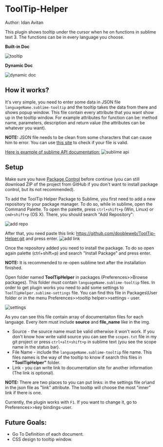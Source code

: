 # ToolTip-Helper

Author: Idan Avitan

This plugin shows tooltip under the cursor when he on functions in sublime text 3.
The functions can be in every language you choose.

<b>Built-in Doc</b>

<img src="http://s28.postimg.org/op1xxk9j1/tooltip.png" alt="tooltip">

<b>Dynamic Doc</b>

<img src="http://s15.postimg.org/xys3o4puj/dynamic_doc.png" alt="dynamic doc">

## How it works?
It's very simple, you need to enter some data in JSON file <code>languageName.sublime-tooltip</code> and the tooltip takes the data from there and shows popup window.
This file contain every attribute that you want show up in the tooltip window. For example attributes for function can be: method name, parameters, description and return value (the attributes can be whatever you want).

<b>NOTE:</b> JSON file needs to be clean from some characters that can cause him to error. 
You can use <a href="http://jsonlint.com/">this site</a> to check if your file is valid.

<u>Here is example of sublime API documentation:</u>
<img src="http://s10.postimg.org/t1ecgy9vt/json_example.png" alt="sublime api">

## Setup

Make sure you have <a href="https://packagecontrol.io/installation" alt="packagecontrol">Package Control</a> before continue (you can still download ZIP of the project from GitHub if you don't want to install package control, but its not recommended).


To add the ToolTip Helper Package to Sublime, you first need to add a new repository to your package manager. To do so, while in sublime, open the Command Palette. To open the palette, press <code>ctrl+shift+p</code> (Win, Linux) or <code>cmd+shift+p</code> (OS X).
There, you should search "Add Repository": 

<img src="http://s12.postimg.org/iv5k5nwul/add_repo.png" alt="add repo">

After that, you need paste this link: https://github.com/doobleweb/ToolTip-Helper.git and press enter.
<img src="http://s9.postimg.org/vu5pvg467/url_dooble.png" alt="add link">

Once the repository added you need to install the package. To do so open again palette (ctrl+shift+p) and search "Install Package" and press enter.

<b>NOTE:</b> It is recommended to re-open sublime text after the installation finished.

Open folder named <b>ToolTipHelper</b> in packages (Preferences>>Browse packages). This folder must contain <code>languageName.sublime-tooltip</code> files.
In order to get plugin works you need to add some settings to <code>ToolTipHelper.sublime-settings</code> file.
You can find this file in Packages\User folder or in the menu Preferences>>tooltip helper>>settings - user.

<img src="http://s22.postimg.org/a0e4wb5nl/settings.png" alt="settings">

As you can see this file contain array of documentaiton files for each language.
Every item must include <b>source</b> and <b>file_name</b> like in the img.

<ul>
  <li> Source - the source name must be valid otherwise it won't work. If you don't know how write valid source you can see the <code>scopes.txt</code> file in my git project or press <code>ctrl+alt+shift+p</code> in sublime text (you see the scope name in the status bar).
  <li> File Name - include the <code>languageName.sublime-tooltip</code> file name. This files names is the way of the tooltip to know if search this files in <b>"ToolTipHelper"</b> folder.
  <li> Link - you can write link to documentation site for another information (The link is optional).
</ul>

<b>NOTE:</b> There are two places to you can put links: in the settings file or\and in the json file as "link" attribute.
The tooltip will choose the most "inner" link if there is one.


Currently, the plugin works with <code>F1</code>. If you want to change it,  go to Preferences>>key bindings-user.

## Future Goals:
<ul> 
  <li> Go To Definition of each document.
  <li> CSS design to tooltip window.
</ul>
